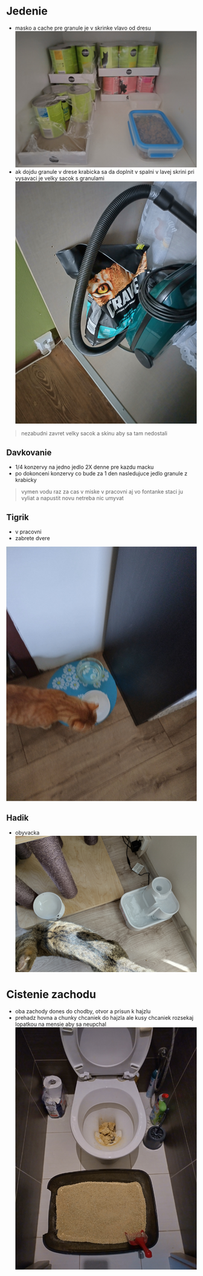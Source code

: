 # Jedenie

- masko a cache pre granule je v skrinke vlavo od dresu
![Obrazok skrinky pod dresom](Images/IMG_20230504_075254_HDR.jpg)
- ak dojdu granule v drese krabicka sa da doplnit v spalni v lavej skrini pri vysavaci je velky sacok s granulami
![Obrazok skrinky na sacok s granulami](Images/IMG_20230504_075048_HDR.jpg)

> nezabudni zavret velky sacok a skinu aby sa tam nedostali

## Davkovanie
- 1/4 konzervy na jedno jedlo 2X denne pre kazdu macku
- po dokonceni konzervy co bude za 1 den nasledujuce jedlo granule z krabicky

> vymen vodu raz za cas v miske v pracovni aj vo fontanke staci ju vyliat a napustit novu netreba nic umyvat

## Tigrik
- v pracovni
- zabrete dvere

![obrazok Tigrikovho miesta na jedenie](Images/IMG_20230504_080155_HDR.jpg)

## Hadik
- obyvacka
![obrazok Hadikovho miesta na jedenie](Images/IMG_20230504_080205_HDR.jpg)

# Cistenie zachodu

- oba zachody dones do chodby, otvor a prisun k hajzlu
- prehadz hovna a chunky chcaniek do hajzla ale kusy chcaniek rozsekaj lopatkou na mensie aby sa neupchal
![obrazok macacieho a ludskeho hajzla](Images/IMG_20230504_074700_HDR.jpg)